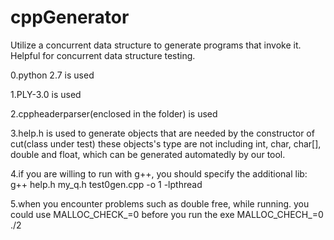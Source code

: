 # cppGenerator
Utilize a concurrent data structure to generate programs that invoke it. 
Helpful for concurrent data structure testing. 


0.python 2.7 is used

1.PLY-3.0 is used 

2.cppheaderparser(enclosed in the folder) is used

3.help.h is used to generate objects that are needed by the constructor of cut(class under test)
  these objects's type are not including int, char, char[], double and float, which can be generated automatedly by our tool.

4.if you are willing to run with g++, you should specify the additional lib:
	g++ help.h my_q.h test0gen.cpp -o 1 -lpthread

5.when you encounter problems such as double free, while running. you could use MALLOC_CHECK_=0 before you run the exe
	MALLOC_CHECH_=0 ./2
